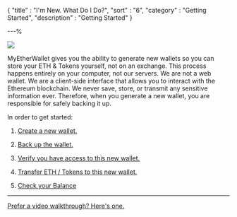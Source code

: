 {
"title"       : "I'm New. What Do I Do?",
"sort"        : "6",
"category"    : "Getting Started",
"description" : "Getting Started"
}

---%


![](https://s3.amazonaws.com/groovehq/uploaded/u69bid7b81o6arx56zxwo67txvl9v6ls82ma49r2li4tocdm6t?1498421641)

MyEtherWallet gives you the ability to generate new wallets so you can store your ETH &amp; Tokens yourself, not on an exchange. This process happens entirely on your computer, not our servers. We are not a web wallet. We are a client-side interface that allows you to interact with the Ethereum blockchain. We never save, store, or transmit any sensitive information ever. Therefore, when you generate a new wallet, you are responsible for safely backing it up.

In order to get started:

1. [Create a new wallet.](https://myetherwallet.groovehq.com/knowledge_base/topics/how-do-i-create-a-new-wallet)

2. [Back up the wallet.](https://myetherwallet.groovehq.com/knowledge_base/topics/how-do-i-save-slash-backup-my-wallet)

3. [Verify you have access to this new wallet.](https://myetherwallet.groovehq.com/knowledge_base/topics/how-do-i-verify-i-have-access-to-my-new-wallet)

4. [Transfer ETH / Tokens to this new wallet.](https://myetherwallet.groovehq.com/knowledge_base/topics/where-can-i-buy-or-sell-my-eth-or-tokens)

5. [Check your Balance](https://myetherwallet.groovehq.com/knowledge_base/topics/how-do-i-check-the-balance-of-my-account)

---

[Prefer a video walkthrough? Here's one.](https://youtu.be/phht73IvUDI?t=58)





